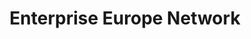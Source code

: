 ---
title: Enterprise Europe Network
category: Parcerias
imagem_image_path: images/dynamic/W1siZnUiLCJodHRwczovL2FkYWdhd2ViLnMzLmFtYXpvbmF/MTQ1MDYwMzExNSJdLFsicCIsInRodW1iIiwiOTZ4OTYjIl1/een8685.jpg?sha=89fe39ad892025ac
link: http://www.enterpriseeuropenetwork.pt/
text: A Enterprise Europe Network é uma nova rede de serviços de apoio às empresas lançada em 2008 pela Comissão Europeia. Tem como objetivo ajudar as empresas a inovar e a competir melhor no espaço europeu e presta uma gama completa de serviços de apoio às PME, abrangendo todo o território da EU e países terceiros. Em Portugal, a rede é representada por um consórcio, liderado pelo IAPMEI.
---